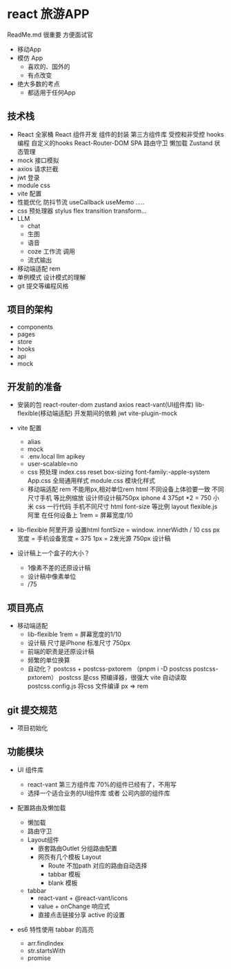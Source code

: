 # react 旅游APP 
ReadMe.md 很重要 方便面试官
- 移动App 
- 模仿 App
    - 喜欢的、国外的
    - 有点改变
- 绝大多数的考点
    - 都适用于任何App

## 技术栈
- React 全家桶
     React 组件开发
     组件的封装
     第三方组件库
     受控和非受控
     hooks编程 自定义的hooks
     React-Router-DOM
        SPA
        路由守卫
        懒加载
     Zustand 状态管理
- mock 接口模拟
- axios 请求拦截
- jwt 登录 
- module css 
- vite 配置
- 性能优化
    防抖节流
    useCallback useMemo .....
- css 预处理器 stylus 
    flex transition transform... 
- LLM 
    - chat
    - 生图
    - 语音
    - coze 工作流 调用
    - 流式输出
- 移动端适配
    rem 
- 单例模式 设计模式的理解 
- git 提交等编程风格 
## 项目的架构
- components
- pages
- store
- hooks
- api
- mock

## 开发前的准备
- 安装的包
    react-router-dom zustand axios
    react-vant(UI组件库) lib-flexible(移动端适配)
    开发期间的依赖
    jwt vite-plugin-mock
- vite 配置
    - alias
    - mock
    - .env.local
    llm apikey 
    - user-scalable=no
    - css 预处理
        index.css  reset 
        box-sizing font-family:-apple-system
        App.css   全局通用样式
        module.css  模块化样式
    - 移动端适配 rem 
        不能用px,相对单位rem html 
        不同设备上体验要一致
        不同尺寸手机 等比例缩放 
        设计师设计稿750px iphone 4  375pt *2 = 750 
        小米 
        css 一行代码  手机不同尺寸 html font-size 等比例
        layout 
        flexible.js 阿里 在任何设备上
        1rem = 屏幕宽度/10
- lib-flexible 
    阿里开源
    设置html fontSize = window.
    innerWidth / 10
    css px 宽度 = 手机设备宽度 = 375
    1px = 2发光源
    750px 设计稿

- 设计稿上一个盒子的大小？
    - 1像素不差的还原设计稿
    - 设计稿中像素单位
    - /75 

## 项目亮点
- 移动端适配
    - lib-flexible 1rem = 屏幕宽度的1/10
    - 设计稿 尺寸是iPhone 标准尺寸 750px
    - 前端的职责是还原设计稿
    - 频繁的单位换算
    - 自动化？
        postcss + postcss-pxtorem （pnpm i -D postcss postcss-pxtorem）
        postcss 是css 预编译器，很强大
        vite 自动读取postcss.config.js 将css 文件编译
        px => rem

## git 提交规范
- 项目初始化
## 功能模块
- UI 组件库
    - react-vant 第三方组件库 70%的组件已经有了，不用写
    - 选择一个适合业务的UI组件库 或者 公司内部的组件库 
- 配置路由及懒加载
    - 懒加载
    - 路由守卫
    - Layout组件 
        - 嵌套路由Outlet 分组路由配置
        - 网页有几个模板 Layout
            - Route 不加path  对应的路由自动选择
            - tabbar 模板
            - blank 模板
    - tabbar 
        - react-vant + @react-vant/icons
        - value + onChange 响应式
        - 直接点击链接分享 active 的设置

        
- es6 特性使用
    tabbar 的高亮
    - arr.findIndex
    - str.startsWith
    - promise